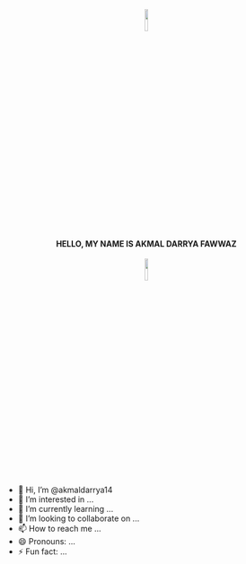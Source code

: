 <div align="center" justify-content="space-around" display="flex">
  <img src="https://github.com/akmaldarrya14/akmaldarrya14/blob/main/squidward-dance-transparent.gif" width="10%" />
  <h4>HELLO, MY NAME IS AKMAL DARRYA FAWWAZ</h4>
  <img src="https://github.com/akmaldarrya14/akmaldarrya14/blob/main/squidward-dance-transparent.gif" width="10%" />
</div>

- 👋 Hi, I’m @akmaldarrya14
- 👀 I’m interested in ...
- 🌱 I’m currently learning ...
- 💞️ I’m looking to collaborate on ...
- 📫 How to reach me ...
- 😄 Pronouns: ...
- ⚡ Fun fact: ...

